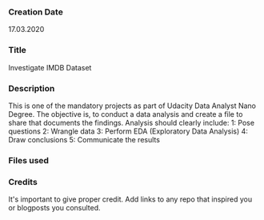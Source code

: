 ### Creation Date
17.03.2020

### Title
Investigate IMDB Dataset

### Description
This is one of the mandatory projects as part of Udacity Data Analyst Nano Degree. The objective is, to conduct a data analysis and create a file to share that documents the findings. Analysis should clearly include:
1: Pose questions
2: Wrangle data
3: Perform EDA (Exploratory Data Analysis)
4: Draw conclusions
5: Communicate the results

### Files used


### Credits
It's important to give proper credit. Add links to any repo that inspired you or blogposts you consulted.
